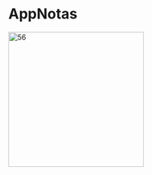 # AppNotas

<img width="269" alt="56" src="https://user-images.githubusercontent.com/90057261/191964366-8f35b3a2-2fb9-4c30-a567-82ffb665e5c7.png">
